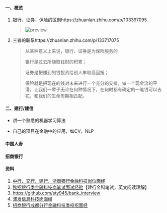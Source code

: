 

#### 一、概览

1. 银行，证券，保险的区别https://zhuanlan.zhihu.com/p/103397095

   > ![preview](https://pic1.zhimg.com/v2-4d7ac8207927d7f00be549c876d6af64_r.jpg)

2. 三者的联系https://zhuanlan.zhihu.com/p/133717075

   > 从某种意义上来说，银行、证券是为保险服务的
   >
   > 银行是过去所赚取钱财的积累；
   >
   > 证券是把赚到的钱投资给别人牟取高回报；
   >
   > 保险就是把现在的钱对未来进行一个充分的安排，做一个现金流的平滑，让我们一辈子无论在何种情况下，在何时都有确定的一笔钱可以去花，和我们的生命周期相匹配。





#### 二、建行/建信

- 讲一个熟悉的机器学习算法

- 自己的项目在金融中的应用，如CV，NLP





#### 中国人寿



#### 招商银行







#### 资料

1. [中行、交行、建行、浙商银行金融科技岗位面经](https://www.nowcoder.com/discuss/563173?type=post&order=create&pos=&page=1&channel=-1&source_id=search_post_nctrack)
2. [秋招银行类金融科技岗笔试面试经验](https://www.nowcoder.com/discuss/150984?type=post&order=create&pos=&page=2&channel=-1&source_id=search_post_nctrack)【建行金科笔试，英文阅读理解】
3. https://github.com/sty945/bank_interview
4. [浦发信息科技岗面经](https://www.nowcoder.com/discuss/345443?type=post&order=time&pos=&page=1&channel=-1&source_id=search_post_nctrack)
5. [招商银行成都分行金融科技类校招面经](https://www.nowcoder.com/discuss/552784?type=post&order=time&pos=&page=1&channel=-1&source_id=search_post_nctrack)